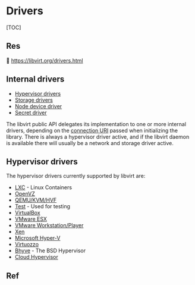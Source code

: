 # Drivers

[TOC]



## Res
🔗 https://libvirt.org/drivers.html



## Internal drivers
- [Hypervisor drivers](https://libvirt.org/drivers.html#hypervisor-drivers)
- [Storage drivers](https://libvirt.org/storage.html)
- [Node device driver](https://libvirt.org/drvnodedev.html)
- [Secret driver](https://libvirt.org/drvsecret.html)

The libvirt public API delegates its implementation to one or more internal drivers, depending on the [connection URI](https://libvirt.org/uri.html) passed when initializing the library. There is always a hypervisor driver active, and if the libvirt daemon is available there will usually be a network and storage driver active.



## Hypervisor drivers
The hypervisor drivers currently supported by libvirt are:
- [LXC](https://libvirt.org/drvlxc.html) - Linux Containers
- [OpenVZ](https://libvirt.org/drvopenvz.html)
- [QEMU/KVM/HVF](https://libvirt.org/drvqemu.html)
- [Test](https://libvirt.org/drvtest.html) - Used for testing
- [VirtualBox](https://libvirt.org/drvvbox.html)
- [VMware ESX](https://libvirt.org/drvesx.html)
- [VMware Workstation/Player](https://libvirt.org/drvvmware.html)
- [Xen](https://libvirt.org/drvxen.html)
- [Microsoft Hyper-V](https://libvirt.org/drvhyperv.html)
- [Virtuozzo](https://libvirt.org/drvvirtuozzo.html)
- [Bhyve](https://libvirt.org/drvbhyve.html) - The BSD Hypervisor
- [Cloud Hypervisor](https://libvirt.org/drvch.html)



## Ref

